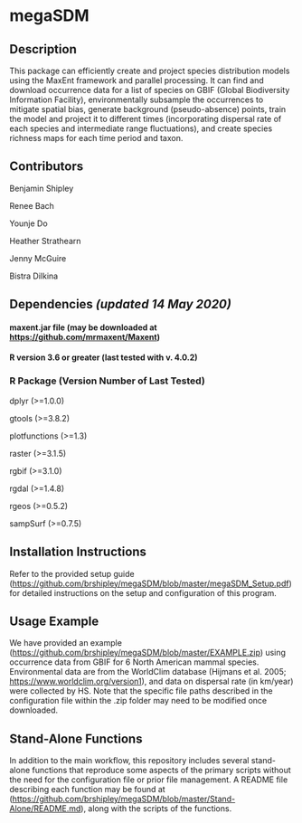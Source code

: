 # megaSDM
## Description
This package can efficiently create and project species distribution models using the MaxEnt framework and parallel processing. It can find and download occurrence data for a list of species on GBIF (Global Biodiversity Information Facility), environmentally subsample the occurrences to mitigate spatial bias, generate background (pseudo-absence) points, train the model and project it to different times (incorporating dispersal rate of each species and intermediate range fluctuations), and create species richness maps for each time period and taxon. 

## Contributors

Benjamin Shipley

Renee Bach

Younje Do

Heather Strathearn

Jenny McGuire

Bistra Dilkina

## Dependencies *(updated 14 May 2020)*
#### maxent.jar file (may be downloaded at https://github.com/mrmaxent/Maxent)
#### R version 3.6 or greater (last tested with v. 4.0.2)
### R Package (Version Number of Last Tested)
dplyr	(>=1.0.0)

gtools	(>=3.8.2)

plotfunctions	(>=1.3)

raster	(>=3.1.5)

rgbif	(>=3.1.0)

rgdal	(>=1.4.8)

rgeos	(>=0.5.2)

sampSurf	(>=0.7.5)

## Installation Instructions
Refer to the provided setup guide (https://github.com/brshipley/megaSDM/blob/master/megaSDM_Setup.pdf) for detailed instructions on the setup and configuration of this program.
## Usage Example
We have provided an example (https://github.com/brshipley/megaSDM/blob/master/EXAMPLE.zip) using occurrence data from GBIF for 6 North American mammal species. Environmental data are from the WorldClim database (Hijmans et al. 2005; https://www.worldclim.org/version1), and data on dispersal rate (in km/year) were collected by HS. Note that the specific file paths described in the configuration file within the .zip folder may need to be modified once downloaded.

## Stand-Alone Functions
In addition to the main workflow, this repository includes several stand-alone functions that reproduce some aspects of the primary scripts without the need for the configuration file or prior file management. A README file describing each function may be found at (https://github.com/brshipley/megaSDM/blob/master/Stand-Alone/README.md), along with the scripts of the functions.
